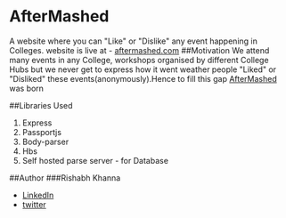 # AfterMashed
A website where you can "Like" or "Dislike" any event happening in Colleges.
website is live at - [aftermashed.com](aftermashed.com)
##Motivation
We attend many events in any College, 
workshops organised by different College Hubs but we never get to express how it went weather people "Liked" or "Disliked" these events(anonymously).Hence to fill this gap [AfterMashed](aftermashed.com) was born

##Libraries Used
1. Express
2. Passportjs
3. Body-parser
4. Hbs
5. Self hosted parse server - for Database

##Author
###Rishabh Khanna
* [LinkedIn](https://in.linkedin.com/in/rishabh-khanna-670bb0127)
* [twitter](https://twitter.com/Rishabh_K127)



